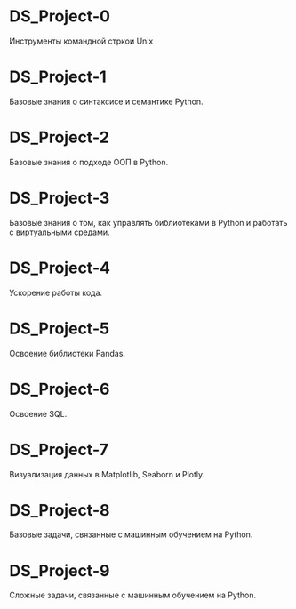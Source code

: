 # DS_Project-0
Инструменты командной стркои Unix
# DS_Project-1
Базовые знания о синтаксисе и семантике Python.
# DS_Project-2
Базовые знания о подходе ООП в Python.
# DS_Project-3
Базовые знания о том, как управлять библиотеками в Python и работать с виртуальными средами.
# DS_Project-4
Ускорение работы кода.
# DS_Project-5
Освоение библиотеки Pandas.
# DS_Project-6
Освоение SQL.
# DS_Project-7
Визуализация данных в Matplotlib, Seaborn и Plotly.
# DS_Project-8
Базовые задачи, связанные с машинным обучением на Python.
# DS_Project-9
Сложные задачи, связанные с машинным обучением на Python.
